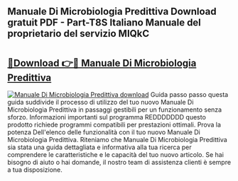 ## Manuale Di Microbiologia Predittiva Download gratuit PDF - Part-T8S Italiano Manuale del proprietario del servizio MIQkC

# <h2><a href="http://dfa3yy.blite.top/?on=Manuale+Di+Microbiologia+Predittiva">🔗Download 👉🔴 Manuale Di Microbiologia Predittiva</a></h2>

[![Manuale Di Microbiologia Predittiva download](https://i.imgur.com/lujVjoI.png)](http://dfa3yy.blite.top/?on=Manuale+Di+Microbiologia+Predittiva)
Guida passo passo questa guida suddivide il processo di utilizzo del tuo nuovo Manuale Di Microbiologia Predittiva in passaggi gestibili per un funzionamento senza sforzo. Informazioni importanti sul programma REDDDDDDD questo prodotto richiede programmi compatibili per prestazioni ottimali. Prova la potenza Dell'elenco delle funzionalità con il tuo nuovo Manuale Di Microbiologia Predittiva. Riteniamo che Manuale Di Microbiologia Predittiva sia stata una guida dettagliata e informativa alla tua ricerca per comprendere le caratteristiche e le capacità del tuo nuovo articolo. Se hai bisogno di aiuto o hai domande, il nostro team di assistenza clienti è sempre a tua disposizione.

